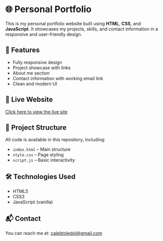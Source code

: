 # 🌐 Personal Portfolio

This is my personal portfolio website built using **HTML**, **CSS**, and **JavaScript**. It showcases my projects, skills, and contact information in a responsive and user-friendly design.

## 🚀 Features

- Fully responsive design  
- Project showcase with links  
- About me section  
- Contact information with working email link  
- Clean and modern UI  

## 🔗 Live Website

[Click here to view the live site](https://tu-enlace-aqui.com)

## 📁 Project Structure

All code is available in this repository, including:

- `index.html` – Main structure  
- `style.css` – Page styling  
- `script.js` – Basic interactivity  

## 🛠️ Technologies Used

- HTML5  
- CSS3  
- JavaScript (vanilla)



## 📬 Contact

You can reach me at: [calebtoledol@gmail.com](calebtoledol@gmail.com)
